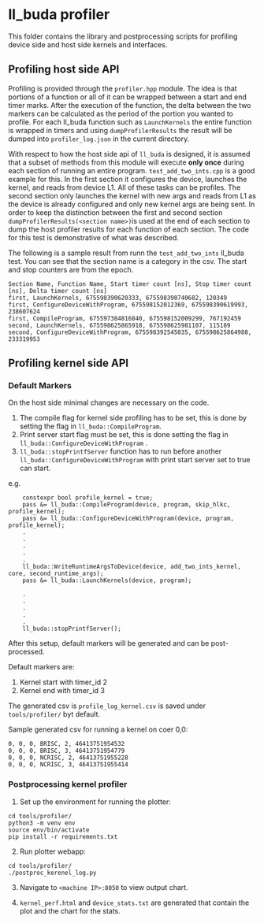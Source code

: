 # ll_buda profiler

This folder contains the library and postprocessing scripts for profiling device side and host side
kernels and interfaces.

## Profiling host side API

Profiling is provided through the `profiler.hpp` module. The idea is that portions of a function or
all of it can be wrapped between a start and end timer marks. After the execution of the function,
the delta between the two markers can be calculated as the period of the portion you wanted to
profile. For each ll_buda function such as `LaunchKernels` the entire function is wrapped in timers
and using `dumpProfilerResults` the result will be dumped into `profiler_log.json` in the current
directory.

With respect to how the host side api of `ll_buda` is designed, it is assumed that a subset of
methods from this module will execute __only once__ during each section of running an entire
program. `test_add_two_ints.cpp` is a good example for this. In the first section it configures the
device, launches the kernel, and reads from device L1. All of these tasks can be profiles. The
second section only launches the kernel with new args and reads from L1 as the device is already
configured and only new kernel args are being sent. In order to keep the distinction between the
first and second section `dumpProfilerResults(<section name>)`is used at the end of each section to
dump the host profiler results for each function of each section.  The code for this test is
demonstrative of what was described.

The following is a sample result from runn the `test_add_two_ints` ll_buda test. You can see that
the section name is a category in the csv. The start and stop counters are from the epoch.

```
Section Name, Function Name, Start timer count [ns], Stop timer count [ns], Delta timer count [ns]
first, LaunchKernels, 675598390620333, 675598390740682, 120349
first, ConfigureDeviceWithProgram, 675598152012369, 675598390619993, 238607624
first, CompileProgram, 675597384816840, 675598152009299, 767192459
second, LaunchKernels, 675598625865918, 675598625981107, 115189
second, ConfigureDeviceWithProgram, 675598392545035, 675598625864988, 233319953
```

## Profiling kernel side API

### Default Markers
On the host side minimal changes are necessary on the code.

1. The compile flag for kernel side profiling has to be set, this is done by setting the flag in `ll_buda::CompileProgram`.
2. Print server start flag must be set, this is done setting the flag in `ll_buda::ConfigureDeviceWithProgram` .
3. `ll_buda::stopPrintfServer` function has to run before another `ll_buda::ConfigureDeviceWithProgram` with print start server set to true can start.

e.g.
```
    constexpr bool profile_kernel = true;
    pass &= ll_buda::CompileProgram(device, program, skip_hlkc, profile_kernel);
    pass &= ll_buda::ConfigureDeviceWithProgram(device, program, profile_kernel);
    .
    .
    .
    .
    .
    ll_buda::WriteRuntimeArgsToDevice(device, add_two_ints_kernel, core, second_runtime_args);
    pass &= ll_buda::LaunchKernels(device, program);

    .
    .
    .
    .
    .
    ll_buda::stopPrintfServer();
```

After this setup, default markers will be generated and can be post-processed.

Default markers are:

1. Kernel start with timer_id 2
2. Kernel end with timer_id 3

The generated csv is `profile_log_kernel.csv` is saved under `tools/profiler/` byt default.

Sample generated csv for running a kernel on coer 0,0:

```
0, 0, 0, BRISC, 2, 46413751954532
0, 0, 0, BRISC, 3, 46413751954779
0, 0, 0, NCRISC, 2, 46413751955228
0, 0, 0, NCRISC, 3, 46413751955414
```

<!--`test_matmul_multi_core_multi_dram.cpp` is a good example that demonstrates how to grab kernel side-->
<!--profiler time. Both kernels `writer_matmul_tile_layout.cpp` and  `reader_matmul_tile_layout.cpp`-->
<!--used by these tests are modified to measure their entire execution period.-->

<!--Once the `ll_buda` test that runs the kernel under profile finishes, `profile_log_kernel.csv` is-->
<!--generated.-->

<!--The following is the sample result for the `test_add_two_ints.cpp`. You can see that inline with-->
<!--the host side example above, same markers are recorded twice as the same kernel runs on the same cores with different args.-->

<!--```-->
<!--0 ,1 ,1 ,BRISC ,0 ,1892410749640-->
<!--0 ,1 ,1 ,BRISC ,1 ,1892410749851-->
<!--0 ,1 ,1 ,BRISC ,0 ,1892694762480-->
<!--0 ,1 ,1 ,BRISC ,1 ,1892694762683-->
<!--```-->

### Postprocessing kernel profiler

<!--Plotting kernel profiler data requires setting up the `plot_steup.py`. Sample tests are added to this file. The setup is based on timer ID and which risc type they come from. In `test_add_two_ints` for examples shows the plotting of its `brisc`-->
<!--kernel profiling results. -->

1. Set up the environment for running the plotter:

```
cd tools/profiler/
python3 -m venv env
source env/bin/activate
pip install -r requirements.txt
```

2. Run plotter webapp:
```
cd tools/profiler/
./postproc_kerenel_log.py
```

3. Navigate to `<machine IP>:8050` to view output chart.

4. `kernel_perf.html` and `device_stats.txt` are generated that contain the plot and the chart for the stats.
